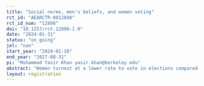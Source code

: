 ```yaml
---
title: "Social norms, men's beliefs, and women voting"
rct_id: "AEARCTR-0012898"
rct_id_num: "12898"
doi: "10.1257/rct.12898-1.0"
date: "2024-01-31"
status: "on_going"
jel: "nan"
start_year: "2024-01-18"
end_year: "2027-08-31"
pi: "Muhammad Yasir Khan yasir.khan@berkeley.edu"
abstract: "Women turnout at a lower rate to vote in elections compared to men in many societies. We investigate if the low turnout is the result of misbeliefs about social norms or misbeliefs of men about how women vote. We plan implement two interventions: (i) provide correct information support for women voting among men of the community, and (ii) correct beliefs about alignment between candidate choices of women and men in elections. We will study the effect of these interventions on turnout decisions of women. "
layout: registration
---
```



